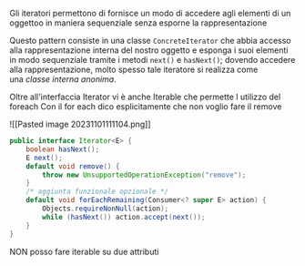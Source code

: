 Gli iteratori permettono di fornisce un modo di accedere agli elementi di un oggettoo in maniera sequenziale senza esporne la rappresentazione

Questo pattern consiste in una classe `ConcreteIterator` che abbia accesso alla rappresentazione interna del nostro oggetto e esponga i suoi elementi in modo sequenziale tramite i metodi `next()` e `hasNext()`; dovendo accedere alla rappresentazione, molto spesso tale iteratore si realizza come una _classe interna anonima_.

Oltre all'interfaccia Iterator vi è anche Iterable che permette l utilizzo del foreach
Con il for each dico esplicitamente che non voglio fare il remove

![[Pasted image 20231101111104.png]]

```java
public interface Iterator<E> { 
	boolean hasNext(); 
	E next(); 
	default void remove() { 
		throw new UnsupportedOperationException("remove"); 
	} 
	/* aggiunta funzionale opzionale */ 
	default void forEachRemaining(Consumer<? super E> action) {
		Objects.requireNonNull(action); 
		while (hasNext()) action.accept(next()); 
	} 
}
```

NON posso fare iterable su due attributi 